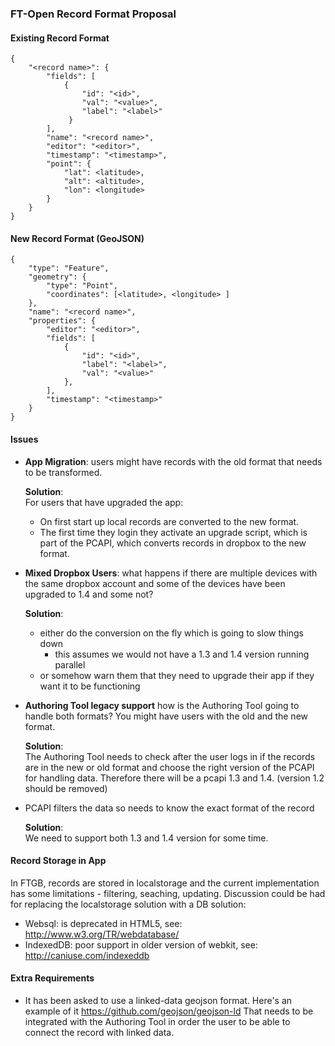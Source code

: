 ### FT-Open Record Format Proposal

#### Existing Record Format

```
{
    "<record name>": {
        "fields": [
            {
                "id": "<id>",
                "val": "<value>",
                "label": "<label>"
             }
        ],
        "name": "<record name>",
        "editor": "<editor>",
        "timestamp": "<timestamp>",
        "point": {
            "lat": <latitude>,
            "alt": <altitude>,
            "lon": <longitude>
        }
    }
}
```

#### New Record Format (GeoJSON)

```
{
    "type": "Feature", 
    "geometry": { 
        "type": "Point", 
        "coordinates": [<latitude>, <longitude> ] 
    }, 
    "name": "<record name>", 
    "properties": { 
        "editor": "<editor>", 
        "fields": [ 
            { 
                "id": "<id>", 
                "label": "<label>", 
                "val": "<value>" 
            }, 
        ], 
        "timestamp": "<timestamp>" 
    } 
}
```

#### Issues

* <strong>App Migration</strong>: users might have records with the old format that needs to be transformed.

    <strong>Solution</strong>:<br/>
    For users that have upgraded the app:
    * On first start up local records are converted to the new format.
    * The first time they login they activate an upgrade script, which is part of the PCAPI, which converts records in dropbox to the new format.

* <strong>Mixed Dropbox Users</strong>: what happens if there are multiple devices with the same dropbox account and some of the devices have been upgraded to 1.4 and some not?
 
    <strong>Solution</strong>:<br/>
    - either do the conversion on the fly which is going to slow things down
        * this assumes we would not have a 1.3 and 1.4 version running parallel
    - or somehow warn them that they need to upgrade their app if they want it to be functioning

* <strong>Authoring Tool legacy support</strong> how is the Authoring Tool going to handle both formats? You might have users with the old and the new format.

    <strong>Solution</strong>:<br/>
    The Authoring Tool needs to check after the user logs in if the records are in the new or old format and choose the right version of the PCAPI for handling data. Therefore there will be a pcapi 1.3 and 1.4. (version 1.2 should be removed)

* PCAPI filters the data so needs to know the exact format of the record
    
    <strong>Solution</strong>:<br/>
    We need to support both 1.3 and 1.4 version for some time.

#### Record Storage in App

In FTGB, records are stored in localstorage and the current implementation has some limitations - filtering, seaching, updating. Discussion could be had for replacing the localstorage solution with a DB solution:

* Websql: is deprecated in HTML5, see: http://www.w3.org/TR/webdatabase/
* IndexedDB: poor support in older version of webkit, see: http://caniuse.com/indexeddb

#### Extra Requirements

* It has been asked to use a linked-data geojson format. Here's an example of it
  https://github.com/geojson/geojson-ld
  That needs to be integrated with the Authoring Tool in order the user to be able
  to connect the record with linked data.
